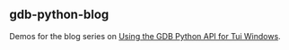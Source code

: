 ## gdb-python-blog

Demos for the blog series on [Using the GDB Python API for Tui Windows](https://stevenlwcz.github.io/).
